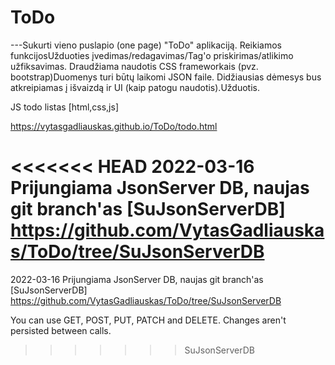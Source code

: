 # ToDo

---Sukurti vieno puslapio (one page) "ToDo" aplikaciją.
Reikiamos funkcijosUžduoties įvedimas/redagavimas/Tag'o priskirimas/atlikimo užfiksavimas.
Draudžiama naudotis CSS frameworkais (pvz. bootstrap)Duomenys turi būtų laikomi JSON faile.
Didžiausias dėmesys bus atkreipiamas į išvaizdą ir UI (kaip patogu naudotis).Užduotis.

JS todo listas [html,css,js]

https://vytasgadliauskas.github.io/ToDo/todo.html



<<<<<<< HEAD
2022-03-16 Prijungiama JsonServer DB, naujas git branch'as [SuJsonServerDB] https://github.com/VytasGadliauskas/ToDo/tree/SuJsonServerDB
=======
2022-03-16  Prijungiama JsonServer DB, naujas git branch'as [SuJsonServerDB] 
https://github.com/VytasGadliauskas/ToDo/tree/SuJsonServerDB 


You can use GET, POST, PUT, PATCH and DELETE. Changes aren't persisted between calls.


>>>>>>> SuJsonServerDB
